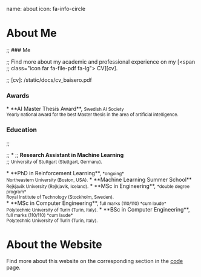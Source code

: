 name: about
icon: fa-info-circle

# About Me

;; ### Me

;; Find more about my academic and professional experience on my [<span
;; class="icon far fa-file-pdf fa-lg"></span> CV][cv].

;; [cv]: /static/docs/cv_baisero.pdf

### Awards

<div class="before_lu"></div>
* <span class="fa-li"><span class="far fa-check-square"></span></span>
  **AI Master Thesis Award**, <small>Swedish AI Society</small> <br/>
  <small>Yearly national award for the best Master thesis in the area of
  artificial intelligence.</small>

### Education

;; <div class="before_lu"></div>
;; * <span class="fa-li"><span class="far fa-check-square"></span></span>
;;   **Research Assistant in Machine Learning** <br/>
;;   <small>University of Stuttgart (Stuttgart, Germany).</small>

<div class="before_lu"></div>
* <span class="fa-li"><span class="far fa-square"></span></span>
  **PhD in Reinforcement Learning**, <small>*ongoing*</small> <br/>
  <small>Northeastern University (Boston, USA).</small>
* <span class="fa-li"><span class="far fa-check-square"></span></span>
  **Machine Learning Summer School** <br/>
  <small>Rejkjavik University (Rejkjavik, Iceland).</small>
* <span class="fa-li"><span class="far fa-check-square"></span></span>
  **MSc in Engineering**, <small>*double degree program*</small> <br/>
  <small>Royal Institute of Technology (Stockholm, Sweden).</small> <br/>
* <span class="fa-li"><span class="far fa-check-square"></span></span>
  **MSc in Computer Engineering**, <small>full marks (110/110) *cum laude*</small> <br/>
  <small>Polytechnic University of Turin (Turin, Italy).</small>
* <span class="fa-li"><span class="far fa-check-square"></span></span>
  **BSc in Computer Engineering**, <small>full marks (110/110) *cum laude*</small> <br/>
  <small>Polytechnic University of Turin (Turin, Italy).</small>

# About the Website

Find more about this website on the corresponding section in the [<span
class="icon fas fa-code"></span> code][code] page.

[code]: /code#baise.ro
